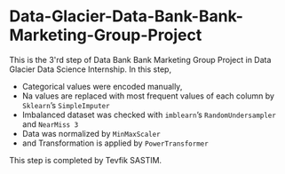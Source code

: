 # Data-Glacier-Data-Bank-Bank-Marketing-Group-Project
This is the 3'rd step of Data Bank Bank Marketing Group Project in Data Glacier Data Science Internship.
In this step, 
* Categorical values were encoded manually,
* Na values are replaced with most frequent values of each column by `Sklearn`’s `SimpleImputer`
* Imbalanced dataset was checked with `imblearn`’s `RandomUndersampler` and  `NearMiss 3` 
* Data was normalized by `MinMaxScaler`
* and Transformation is applied by `PowerTransformer`

This step is completed by Tevfik SASTIM.
